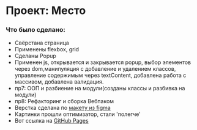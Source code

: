 # Проект: Место

### Что было сделано:
* Свёрстана страница 
* Применены flexbox, grid
* Сделаны Popup
* Применен js, открывается и закрывается popup, выбор элементов через dom,манипуляция с добавление и удалением классов, управление содержимым через textContent, добавлена работа с массивом, добавлена валидация.
* пр7: ООП и разбиение на модули(созданы классы и разбивка на модули)
* пр8: Рефакторинг и сборка Вебпаком
* Верстка сделана по [макету из figma](https://www.figma.com/file/2cn9N9jSkmxD84oJik7xL7/JavaScript.-Sprint-4?node-id=0%3A1)
* Картинки прошли оптимизатор, стали 'полегче'
* Вот ссылка на [GitHub Pages](https://firsakovds.github.io/mesto/index.html)